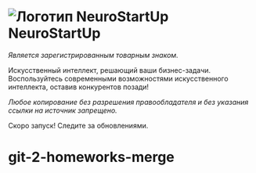 # ![Логотип NeuroStartUp](img/NeuroStartUpIcon.png) NeuroStartUp

_Является зарегистрированным товарным знаком._

Искусственный интеллект, решающий ваши бизнес-задачи. Воспользуйтесь современными возможностями искусственного интеллекта, оставив конкурентов позади!

_Любое копирование без разрешения правообладателя и без указания ссылки на источник запрещено._

Скоро запуск! Следите за обновлениями.
# git-2-homeworks-merge
